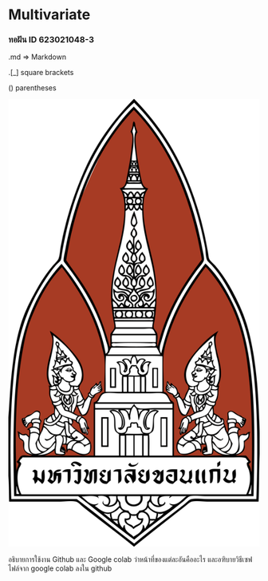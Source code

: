 # Multivariate

### ทอฝัน ID 623021048-3

.md => Markdown

.[_] square brackets

 () parentheses
 
 ![kku logo](kkulogo.png)
 
อธิบายการใช้งาน Github และ Google colab ว่าหน้าที่ของแต่ละอันคืออะไร และอฑิบายวิธีเซฟไฟล์จาก google colab ลงใน github
